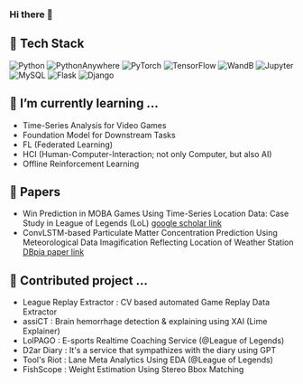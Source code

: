 ### Hi there 👋


## 🔭 Tech Stack
![Python](https://img.shields.io/badge/Python-3776AB?style=flat-square&logo=python&logoColor=white)
![PythonAnywhere](https://img.shields.io/badge/PythonAnywhere-FFD43B?style=flat-square&logo=python&logoColor=white)
![PyTorch](https://img.shields.io/badge/PyTorch-F26926?style=flat-square&logo=pytorch&logoColor=white)
![TensorFlow](https://img.shields.io/badge/TensorFlow-FF6F00?style=flat-square&logo=tensorflow&logoColor=white)
![WandB](https://img.shields.io/badge/WandB-yellow?style=flat-square&logo=weights-and-biases&logoColor=white)
![Jupyter](https://img.shields.io/badge/Jupyter-F37626?style=flat-square&logo=jupyter&logoColor=white)
![MySQL](https://img.shields.io/badge/MySQL-4479A1?style=flat-square&logo=mysql&logoColor=white)
![Flask](https://img.shields.io/badge/Flask-000000?style=flat-square&logo=flask&logoColor=white)
![Django](https://img.shields.io/badge/Django-092E20?style=flat-square&logo=django&logoColor=white)

## 🌱 I’m currently learning ...

  * Time-Series Analysis for Video Games
  * Foundation Model for Downstream Tasks
  * FL (Federated Learning)
  * HCI (Human-Computer-Interaction; not only Computer, but also AI)
  * Offline Reinforcement Learning

## 📑 Papers

  * Win Prediction in MOBA Games Using Time-Series Location Data: Case Study in League of Legends (LoL)
[google scholar link](https://journal-home.s3.ap-northeast-2.amazonaws.com/site/2023w/abs/0632-RRHIQ.pdf)
  * ConvLSTM-based Particulate Matter Concentration Prediction Using Meteorological Data Imagification Reflecting Location of Weather Station
[DBpia paper link](https://www.dbpia.co.kr/pdf/pdfView.do?nodeId=NODE11705597)

## 👯 Contributed project ...

  * League Replay Extractor : CV based automated Game Replay Data Extractor 
  * assiCT : Brain hemorrhage detection & explaining using XAI (Lime Explainer)
  * LolPAGO : E-sports Realtime Coaching Service (@League of Legends)
  * D2ar Diary : It's a service that sympathizes with the diary using GPT
  * Tool's Riot : Lane Meta Analytics Using EDA (@League of Legends)
  * FishScope : Weight Estimation Using Stereo Bbox Matching
  

<!--
**hanueluni1106/hanueluni1106** is a ✨ _special_ ✨ repository because its `README.md` (this file) appears on your GitHub profile.

Here are some ideas to get you started:

- 🔭 I’m currently working on ...
- 🌱 I’m currently learning ...
- 👯 I’m looking to collaborate on ...
- 🤔 I’m looking for help with ...
- 💬 Ask me about ...
- 📫 How to reach me: ...
- 😄 Pronouns: ...
- ⚡ Fun fact: ...
-->
